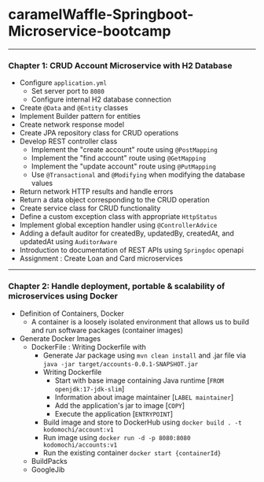 # caramelWaffle-Springboot-Microservice-bootcamp

---
### Chapter 1: CRUD Account Microservice with H2 Database

- Configure `application.yml`
    - Set server port to `8080`
    - Configure internal H2 database connection
- Create `@Data` and `@Entity` classes
- Implement Builder pattern for entities
- Create network response model
- Create JPA repository class for CRUD operations
- Develop REST controller class
    - Implement the "create account" route using `@PostMapping`
    - Implement the "find account" route using  `@GetMapping`
    - Implement the "update account" route using `@PutMapping`
    - Use `@Transactional` and `@Modifying` when modifying the database values
- Return network HTTP results and handle errors
- Return a data object corresponding to the CRUD operation
- Create service class for CRUD functionality
- Define a custom exception class with appropriate `HttpStatus`
- Implement global exception handler using `@ControllerAdvice`
- Adding a default auditor for createdBy, updatedBy, createdAt, and updatedAt using `AuditorAware`
- Introduction to documentation of REST APIs using `Springdoc` openapi
- Assignment : Create Loan and Card microservices

---
### Chapter 2: Handle deployment, portable & scalability of microservices using Docker
- Definition of Containers, Docker
  - A container is a loosely isolated environment that allows us to build and run software packages (container images)
- Generate Docker Images 
  - DockerFile : Writing Dockerfile with
    - Generate Jar package using `mvn clean install` and .jar file via `java -jar target/accounts-0.0.1-SNAPSHOT.jar`
    - Writing Dockerfile
      - Start with base image containing Java runtime [`FROM openjdk:17-jdk-slim`]
      - Information about image maintainer [`LABEL maintainer`]
      - Add the application's jar to image [`COPY`]
      - Execute the application [`ENTRYPOINT`]
    - Build image and store to DockerHub using `docker build . -t kodomochi/account:v1`
    - Run image using `docker run -d -p 8080:8080 kodomochi/accounts:v1`
    - Run the existing  container `docker start {containerId}`
  - BuildPacks
  - GoogleJib
